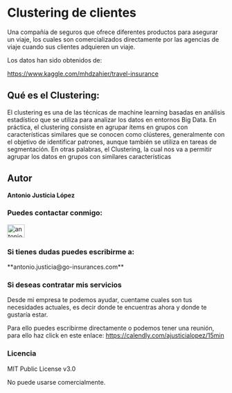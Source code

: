 # Clustering de clientes
Una compañía de seguros que ofrece diferentes productos para asegurar un viaje, los cuales son comercializados directamente por las agencias de viaje cuando sus clientes adquieren un viaje.

Los datos han sido obtenidos de:

https://www.kaggle.com/mhdzahier/travel-insurance

## Qué es el Clustering:

El clustering es una de las técnicas de machine learning basadas en análisis estadístico que se utiliza para analizar los datos en entornos Big Data.
En práctica, el clustering consiste en agrupar ítems en grupos con características similares que se conocen como clústeres, generalmente con el objetivo de identificar patrones, aunque también se utiliza en tareas de segmentación.
En otras palabras, el Clustering, la cual nos va a permitir agrupar los datos en grupos con similares características
 
## Autor
**Antonio Justicia López**

<h3 align="left">Puedes contactar conmigo:</h3>
<p align="left">
<a href="https://linkedin.com/in/antonio-justicia" target="blank"><img align="center" src="https://raw.githubusercontent.com/rahuldkjain/github-profile-readme-generator/master/src/images/icons/Social/linked-in-alt.svg" alt="antonio-justicia" height="30" width="40" /></a>
</p>

<h3 align="left">Si tienes dudas puedes escribirme a:</h3>
<p align="left">
**antonio.justicia@go-insurances.com**

<h3 align="left">Si deseas contratar mis servicios</h3>
Desde mi empresa te podemos ayudar, cuentame cuales son tus necesidades actuales, es decir donde te encuentras ahora y donde te gustaría estar.


Para ello puedes escribirme directamente o podemos tener una reunión, para ello haz click en este enlace:
https://calendly.com/ajusticialopez/15min

<h3 align="left">Licencia</h3>
MIT Public License v3.0

No puede usarse comercialmente.
